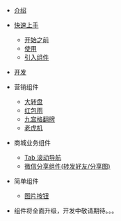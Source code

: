 - [介绍](/README.md)
- [快速上手](/zh-cn/quickstart.md)
  - [开始之前](/zh-cn/quickstart.md#开始之前)
  - [使用](/zh-cn/quickstart.md#使用)
  - [引入组件](/zh-cn/quickstart.md#引入组件)
- [开发](/zh-cn/develop.md#开发)
- 营销组件
  - [大转盘](/zh-cn/wheel.md#大转盘)
  - [红包雨](/zh-cn/packet.md#红包雨)
  - [九宫格翻牌](/zh-cn/gridcard.md#九宫格翻牌)
  - [老虎机](/zh-cn/slotmachine.md#老虎机)
- 商城业务组件
  - [Tab 滚动导航](/zh-cn/tabscroller.md#Tab滚动导航)
  - [微信分享组件(转发好友/分享图)](/zh-cn/share.md#微信分享组件)
- 简单组件
  - [图片按钮](/zh-cn/image-btn.md#图片按钮)
  
- 组件将全面升级，开发中敬请期待。。。

